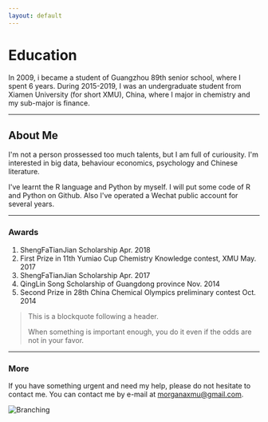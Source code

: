 ```yaml
---
layout: default
---
```

# Education

In 2009, i became a student of Guangzhou 89th senior school, where I spent 6 years.
During 2015-2019, I was an undergraduate student from Xiamen University (for short XMU), China, where I major in chemistry and my sub-major is finance.

* * *

## About Me

I'm not a person prossessed too much talents, but I am full of curiousity. I'm interested in big data, behaviour economics, psychology and Chinese literature.

I've learnt the R language and Python by myself. I will put some code of R and Python on Github. Also I've operated a Wechat public account for several years.

* * *

### Awards

1.  ShengFaTianJian Scholarship  Apr. 2018
2.  First Prize in 11th Yumiao Cup Chemistry Knowledge contest, XMU	May. 2017
3.  ShengFaTianJian Scholarship  Apr. 2017
4.  QingLin Song Scholarship of Guangdong province Nov. 2014
5.  Second Prize in 28th China Chemical Olympics preliminary contest Oct. 2014

> This is a blockquote following a header.
>
> When something is important enough, you do it even if the odds are not in your favor.

* * *

### More

If you have something urgent and need my help, please do not hesitate to contact me. You can contact me by e-mail at morganaxmu@gmail.com.

![Branching](http://b323.photo.store.qq.com/psb?/V12MMRVS1iXFpO/zq7*PTQqeFqTSxNzUnhmRIn6*mHamTKrAGz2JVcr3oY!/b/dEMBAAAAAAAA&bo=sgK7ArICuwIRBzA!&rf=viewer_4)
